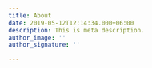 ```yaml
---
title: About
date: 2019-05-12T12:14:34.000+06:00
description: This is meta description.
author_image: ''
author_signature: ''

---
```

